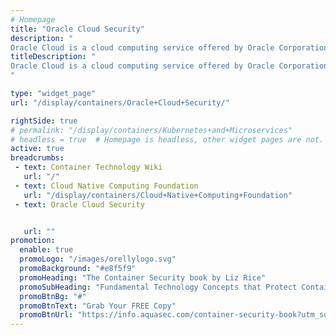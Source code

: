 ```yaml
---
# Homepage
title: "Oracle Cloud Security"
description: "
Oracle Cloud is a cloud computing service offered by Oracle Corporation providing servers, storage, network, applications and services through a global network of Oracle Corporation managed data centers. This page gather resources about Oracle Cloud security, best practices, and how to implement it."
titleDescription: "
Oracle Cloud is a cloud computing service offered by Oracle Corporation providing servers, storage, network, applications and services through a global network of Oracle Corporation managed data centers. This page gather resources about Oracle Cloud security, best practices, and how to implement it.
" 

type: "widget_page"
url: "/display/containers/Oracle+Cloud+Security/" 

rightSide: true 
# permalink: "/display/containers/Kubernetes+and+Microservices"
# headless = true  # Homepage is headless, other widget pages are not.
active: true
breadcrumbs:
 - text: Container Technology Wiki
   url: "/"
 - text: Cloud Native Computing Foundation
   url: "/display/containers/Cloud+Native+Computing+Foundation"
 - text: Oracle Cloud Security


   url: ""
promotion:
  enable: true
  promoLogo: "/images/orellylogo.svg"
  promoBackground: "#e8f5f9"
  promoHeading: "The Container Security book by Liz Rice"
  promoSubHeading: "Fundamental Technology Concepts that Protect Containerized Applications"
  promoBtnBg: "#"
  promoBtnText: "Grab Your FREE Copy"
  promoBtnUrl: "https://info.aquasec.com/container-security-book?utm_source=wiki"
---
```


